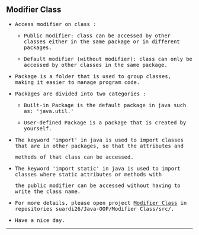 ## Modifier Class

- <samp>Access modifier on class :</samp>

     - <samp>Public modifier: class can be accessed by other classes either in the same package or in different packages.</samp>
    
     - <samp>Default modifier (without modifier): class can only be accessed by other classes in the same package.</samp>

- <samp>Package is a folder that is used to group classes, making it easier to manage program code.</samp>

- <samp>Packages are divided into two categories :</samp>

  - <samp>Built-in Package is the default package in java such as: 'java.util.'</samp>

  - <samp>User-defined Package is a package that is created by yourself.</samp>

- <samp>The keyword 'import' in java is used to import classes that are in other packages, so that the attributes and </samp>
 
  <samp>methods of that class can be accessed.</samp>
  
- <samp>The keyword 'import static' in java is used to import classes where static attributes or methods with</samp> 
   
  <samp>the public modifier can be accessed without having to write the class name.</samp>
  
- <samp>For more details, please open project [Modifier Class](https://github.com/suardi26/Java-OOP/tree/main/Modifier%20Class/src) in repositories suardi26/Java-OOP/Modifier Class/src/.</samp>

- <samp>Have a nice day.</samp>

---
